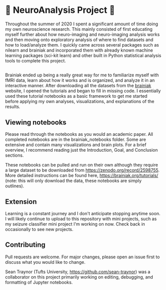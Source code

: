 # 🧠 NeuroAnalysis Project 🧠

Throughout the summer of 2020 I spent a significant amount of time doing my own neuroscience research. This mainly consisted of first educating myself further about how neuro-imaging and neuro-imaging analysis works and then moving onto exploratory analysis of where to find datasets and how to load/analyze them. I quickly came across several packages such as nilearn and brainiak and incorporated them with already known machine learning packages (sci-kit learn) and other built in Python statistical analysis tools to complete this project.


##
Brainiak ended up being a really great way for me to familiarize myself with fMRI data, learn about how it works and is organized, and analyze it in an interactive manner. After downloading all the datasets from the [brainiak](https://brainiak.org/tutorials/) website, I opened the tutorials and began to fill in missing code. I essentially used these tutorial notebooks as a basic framework to get me started before applying my own analyses, visualizations, and explanations of the results. 


## Viewing notebooks

Please read through the notebooks as you would an academic paper. All completed notebooks are in the brainiak_notebooks folder. Some are extensive and contain many visualizations and brain plots. For a brief overview, I recommend reading just the Introduction, Goal, and Conclusion sections. 

These notebooks can be pulled and run on their own although they require a large dataset to be downloaded from https://zenodo.org/record/2598755. More detailed instructions can be found here, https://brainiak.org/tutorials/ (note: this will only download the data, these notebooks are simply outlines).

## Extension 
Learning is a constant journey and I don't anticipate stopping anytime soon. I will likely continue to upload to this repository with mini projects, such as my seizure classifier mini project I'm working on now. Check back in occasionally to see new projects. 

## Contributing
Pull requests are welcome. For major changes, please open an issue first to discuss what you would like to change.

Sean Traynor (Tufts University, https://github.com/sean-traynor) was a collaborator on this project primarily working on editing, debugging, and formatting of Jupyter notebooks. 
